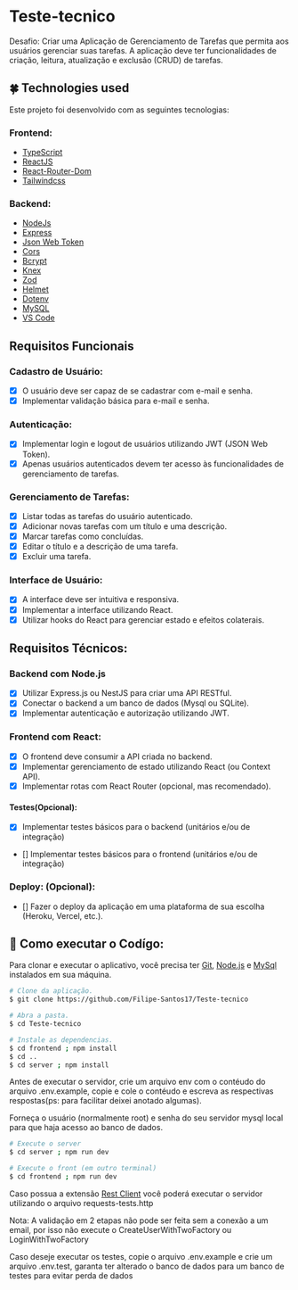 # Teste-tecnico
Desafio: Criar uma Aplicação de Gerenciamento de Tarefas que permita aos usuários gerenciar suas tarefas. A aplicação deve ter funcionalidades de criação, leitura, atualização e exclusão (CRUD) de tarefas. 

## :four_leaf_clover: Technologies used

Este projeto foi desenvolvido com as seguintes tecnologias:

### Frontend:
-   [TypeScript](https://www.typescriptlang.org/docs/)
-   [ReactJS](https://reactjs.org/)
-   [React-Router-Dom](https://reactrouter.com/en/main)
-   [Tailwindcss](https://tailwindcss.com/)

### Backend:
-   [NodeJs](https://nodejs.org/en)
-   [Express](https://expressjs.com/pt-br/)
-   [Json Web Token](https://jwt.io/)
-   [Cors](https://www.npmjs.com/package/cors?activeTab=readme)
-   [Bcrypt](https://www.npmjs.com/package/bcrypt)
-   [Knex](https://knexjs.org/)
-   [Zod](https://zod.dev/)
-   [Helmet](https://www.npmjs.com/package/helmet)
-   [Dotenv](https://www.npmjs.com/package/dotenv)
-   [MySQL](https://www.mysql.com/)
-   [VS Code](https://code.visualstudio.com/)

## Requisitos Funcionais
### Cadastro de Usuário:
- [x] O usuário deve ser capaz de se cadastrar com e-mail e senha. 
- [x] Implementar validação básica para e-mail e senha.

### Autenticação:
- [x] Implementar login e logout de usuários utilizando JWT (JSON Web Token). 
- [x] Apenas usuários autenticados devem ter acesso às funcionalidades de gerenciamento de tarefas.

### Gerenciamento de Tarefas: 
- [x] Listar todas as tarefas do usuário autenticado. 
- [x] Adicionar novas tarefas com um título e uma descrição. 
- [x] Marcar tarefas como concluídas. 
- [x] Editar o título e a descrição de uma tarefa. 
- [x] Excluir uma tarefa.

### Interface de Usuário: 
- [x] A interface deve ser intuitiva e responsiva. 
- [x] Implementar a interface utilizando React. 
- [x] Utilizar hooks do React para gerenciar estado e efeitos colaterais.

## Requisitos Técnicos:
### Backend com Node.js
- [x] Utilizar Express.js ou NestJS para criar uma API RESTful. 
- [x] Conectar o backend a um banco de dados (Mysql ou SQLite). 
- [x] Implementar autenticação e autorização utilizando JWT.

### Frontend com React:
- [x] O frontend deve consumir a API criada no backend. 
- [x] Implementar gerenciamento de estado utilizando React (ou Context API). 
- [x] Implementar rotas com React Router (opcional, mas recomendado).

#### Testes(Opcional): 
- [x] Implementar testes básicos para o backend (unitários e/ou de integração) 
- [] Implementar testes básicos para o frontend (unitários e/ou de integração) 

### Deploy: (Opcional): 
- [] Fazer o deploy da aplicação em uma plataforma de sua escolha (Heroku, Vercel, etc.).


## :rocket: Como executar o Codígo:

Para clonar e executar o aplicativo, você precisa ter [Git](https://git-scm.com), [Node.js](https://nodejs.org/en) e [MySql](https://www.mysql.com/) instalados em sua máquina.

```bash
# Clone da aplicação.
$ git clone https://github.com/Filipe-Santos17/Teste-tecnico

# Abra a pasta.
$ cd Teste-tecnico

# Instale as dependencias.
$ cd frontend ; npm install
$ cd ..
$ cd server ; npm install
```

Antes de executar o servidor, crie um arquivo env com o contéudo do arquivo .env.example, copie e cole o contéudo e escreva as respectivas respostas(ps: para facilitar deixei anotado algumas).

Forneça o usuário (normalmente root) e  senha do seu servidor mysql local para que haja acesso ao banco de dados.

``` bash
# Execute o server 
$ cd server ; npm run dev
```

``` bash
# Execute o front (em outro terminal) 
$ cd frontend ; npm run dev
```

Caso possua a extensão [Rest Client](https://marketplace.visualstudio.com/items?itemName=humao.rest-client) você poderá executar o servidor utilizando o arquivo requests-tests.http

Nota: A validação em 2 etapas não pode ser feita sem a conexão a um email, por isso não execute o CreateUserWithTwoFactory ou LoginWithTwoFactory

Caso deseje executar os testes, copie o arquivo .env.example e crie um arquivo .env.test, garanta ter alterado o banco de dados para um banco de testes para evitar perda de dados